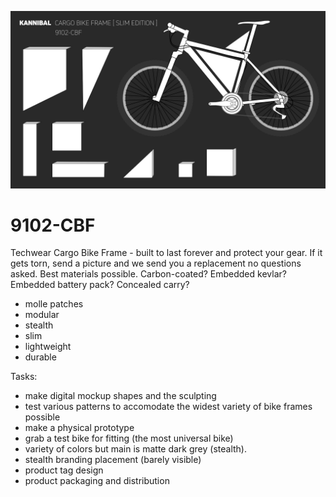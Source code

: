 ![](kannibal-bike-cargo-frame.png)

# 9102-CBF
Techwear Cargo Bike Frame - built to last forever and protect your gear. If it gets torn, send a picture and we send you a replacement no questions asked. Best materials possible. Carbon-coated? Embedded kevlar? Embedded battery pack? Concealed carry? 

- molle patches
- modular
- stealth
- slim
- lightweight
- durable

Tasks:
- make digital mockup shapes and the sculpting
- test various patterns to accomodate the widest variety of bike frames possible
- make a physical prototype
- grab a test bike for fitting (the most universal bike)
- variety of colors but main is matte dark grey (stealth).
- stealth branding placement (barely visible)
- product tag design
- product packaging and distribution
